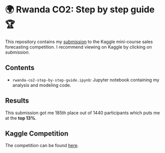 # 🌍 Rwanda CO2: Step by step guide 🏆

This repository contains my [submission](https://www.kaggle.com/code/kacperrabczewski/rwanda-co2-step-by-step-guide) to the Kaggle mini-course sales forecasting competition. I recommend viewing on Kaggle by clicking on *submission*.

## Contents

- `rwanda-co2-step-by-step-guide.ipynb`: Jupyter notebook containing my analysis and modeling code.

## Results

This submission got me 185th place out of 1440 participants which puts me at the **top 13%**.

## Kaggle Competition

The competition can be found [here](https://www.kaggle.com/competitions/playground-series-s3e20).
